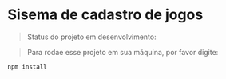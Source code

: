 <h1>Sisema de cadastro de jogos</h1>

> Status do projeto em desenvolvimento:

> Para rodae esse projeto em sua máquina, por favor digite:

```
npm install
```
